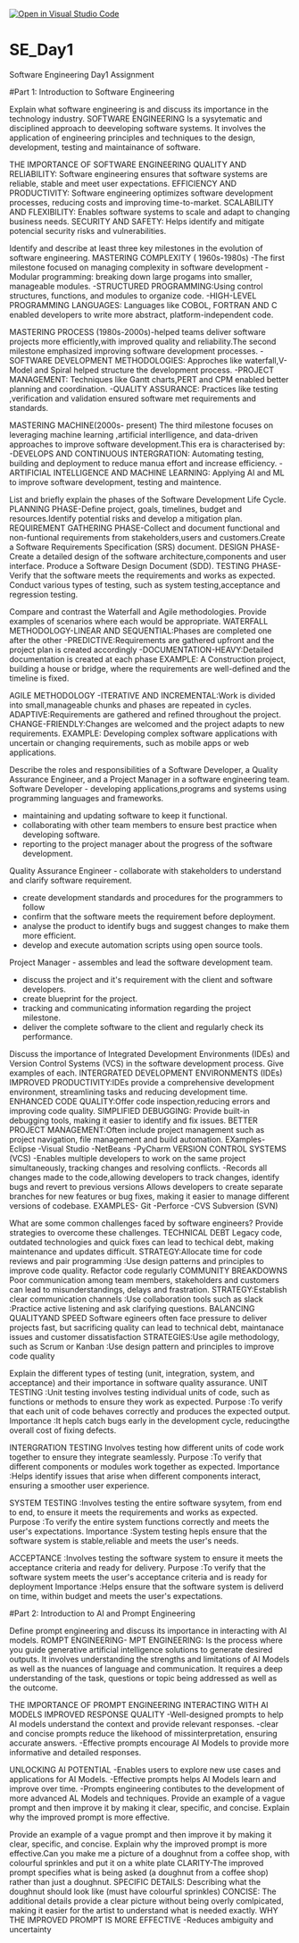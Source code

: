 [![Open in Visual Studio Code](https://classroom.github.com/assets/open-in-vscode-2e0aaae1b6195c2367325f4f02e2d04e9abb55f0b24a779b69b11b9e10269abc.svg)](https://classroom.github.com/online_ide?assignment_repo_id=18405587&assignment_repo_type=AssignmentRepo)
# SE_Day1
Software Engineering Day1 Assignment

#Part 1: Introduction to Software Engineering

Explain what software engineering is and discuss its importance in the technology industry.
SOFTWARE ENGINEERING 
Is a sysytematic and disciplined approach to deeveloping software systems. It involves the application of engineering principles and techniques to the design, development, testing and maintainance of software.

THE IMPORTANCE OF SOFTWARE ENGINEERING
QUALITY AND RELIABILITY: Software engineering ensures that software systems are reliable, stable and meet user expectations.
EFFICIENCY AND PRODUCTIVITY: Software engineering optimizes software development processes, reducing costs and improving time-to-market.
SCALABILITY AND FLEXIBILITY: Enables software systems to scale and adapt to changing business needs.
SECURITY AND SAFETY: Helps identify and mitigate potencial security risks and vulnerabilities.

Identify and describe at least three key milestones in the evolution of software engineering.
MASTERING COMPLEXITY ( 1960s-1980s) -The first milestone focused on managing complexity in software development
-Modular programming: breaking down large progams into smaller, manageable modules.
-STRUCTURED PROGRAMMING:Using control structures, functions, and modules to organize code.
-HIGH-LEVEL PROGRAMMING LANGUAGES: Languages like COBOL, FORTRAN AND C enabled developers to write more abstract, platform-independent code.

MASTERING PROCESS (1980s-2000s)-helped teams deliver software projects more efficiently,with improved quality and reliability.The second milestone emphasized improving software development processes.
-SOFTWARE DEVELOPMENT METHODOLOGIES: Approches like waterfall,V-Model and Spiral helped structure the development process.
-PROJECT MANAGEMENT: Techniques like Gantt charts,PERT and CPM enabled better planning and coordination.
-QUALITY ASSURANCE: Practices like testing ,verification and validation ensured software met requirements and standards.

MASTERING MACHINE(2000s- present)
The third milestone focuses on leveraging machine learning ,artificial interlligence, and data-driven approaches to improve software development.This era is characterised by:
-DEVELOPS AND CONTINUOUS INTERGRATION: Automating testing, building and deployment to reduce manua effort and increase efficiency.
-ARTIFICIAL INTELLIGENCE AND MACHINE LEARNING: Applying AI and ML to improve software development, testing and maintence.

List and briefly explain the phases of the Software Development Life Cycle.
PLANNING PHASE-Define project, goals, timelines, budget and resources.Identify potential risks and develop a mitigation plan.
REQUIREMENT GATHERING PHASE-Collect and document functional and non-funtional requirements from stakeholders,users and customers.Create a Software Requirements Specification (SRS) document.
DESIGN PHASE-Create a detailed design of the software architecture,components and user interface. Produce a Software Design Document (SDD).
TESTING PHASE-Verify that the software meets the requirements and works as expected. Conduct various types of testing, such as system testing,acceptance and regression testing.


Compare and contrast the Waterfall and Agile methodologies. Provide examples of scenarios where each would be appropriate.
WATERFALL METHODOLOGY-LINEAR AND SEQUENTIAL:Phases are completed one after the other
-PREDICTIVE:Requirements are gathered upfront and the project plan is created accordingly
-DOCUMENTATION-HEAVY:Detailed documentation is created at each phase
EXAMPLE: A Construction project, building a house or bridge, where the requirements are well-defined and the timeline is fixed.

AGILE METHODOLOGY -ITERATIVE AND INCREMENTAL:Work is divided into small,manageable chunks and phases are repeated in cycles.
ADAPTIVE:Requirements are gathered and refined throughout the project.
CHANGE-FRIENDLY:Changes are welcomed and the project adapts to new requirements.
EXAMPLE: Developing complex software applications with uncertain or changing requirements, such as mobile apps or web applications.

Describe the roles and responsibilities of a Software Developer, a Quality Assurance Engineer, and a Project Manager in a software engineering team.
Software Developer - developing applications,programs and systems using programming languages and frameworks.
 - maintaining and updating software to keep it functional. 
- collaborating with other team members to ensure best practice when developing software.
 - reporting to the project manager about the progress of the software development.
   
Quality Assurance Engineer - collaborate with stakeholders to understand and clarify software requirement.
 - create development standards and procedures for the programmers to follow
 - confirm that the software meets the requirement before deployment. 
- analyse the product to identify bugs and suggest changes to make them more efficient. 
- develop and execute automation scripts using open source tools.
  
Project Manager - assembles and lead the software development team.
 - discuss the project and it's requirement with the client and software developers.
 - create blueprint for the project.
 - tracking and communicating information regarding the project milestone.
 - deliver the complete software to the client and regularly check its performance.
   
Discuss the importance of Integrated Development Environments (IDEs) and Version Control Systems (VCS) in the software development process. Give examples of each.
INTERGRATED DEVELOPMENT ENVIRONMENTS (IDEs)
IMPROVED PRODUCTIVITY:IDEs provide a comprehensive development environment, streamlining tasks and reducing development time.
ENHANCED CODE QUALITY:Offer code inspection,reducing errors and improving code quality.
SIMPLIFIED DEBUGGING: Provide built-in debugging tools, making it easier to identify and fix issues.
BETTER PROJECT MANAGEMENT:Often include project management such as project navigation, file management  and build automation. 
EXamples-Eclipse
        -Visual Studio
        -NetBeans 
        -PyCharm
VERSION CONTROL SYSTEMS (VCS)
-Enables multiple developers to work on the same project simultaneously, tracking changes and resolving conflicts.
-Records all changes made to the code,allowing developers to track changes, identify bugs and revert to previous versions
Allows developers to create separate branches for new features or bug fixes, making it easier to manage different versions of codebase.
EXAMPLES- Git
        -Perforce
        -CVS
        Subversion (SVN)

What are some common challenges faced by software engineers? Provide strategies to overcome these challenges.
TECHNICAL DEBT
Legacy code, outdated technologies and quick fixes can lead to techical debt, making maintenance and updates difficult.
STRATEGY:Allocate time for code reviews and pair programming
        :Use design patterns and principles to improve code quality.
        Refactor code regularly
COMMUNITY BREAKDOWNS
Poor communication among team members, stakeholders and customers can lead to misunderstandings, delays and frastration.
STRATEGY:Establish clear communication channels
        :Use collaboration tools such as slack
        :Practice active listening and ask clarifying questions.
BALANCING QUALITYAND SPEED
Software egineers often face pressure to deliver projects fast, but sacrificing quality can lead to technical debt, maintanace issues and customer dissatisfaction
STRATEGIES:Use agile methodology, such as Scrum or Kanban
          :Use design pattern and principles to improve code quality


Explain the different types of testing (unit, integration, system, and acceptance) and their importance in software quality assurance.
UNIT TESTING
:Unit testing involves testing individual units of code, such as functions or methods to ensure they work as expected.
Purpose
:To verify that each unit of code behaves correctly and produces the expected output.
Importance
:It hepls catch bugs early in the development cycle, reducingthe overall cost of fixing defects.

INTERGRATION TESTING
Involves testing how different units of code work together to ensure they integrate seamlessly.
Purpose
:To verify that different components or modules work together as expected.
Importance
:Helps identify issues that arise when different components interact, ensuring a smoother user experience.

SYSTEM TESTING
:Involves testing the entire software sysytem, from end to end, to ensure it meets the requirements and works as expected.
Purpose
:To verify the entire system functions correctly and meets the user's expectations.
Importance
:System testing hepls ensure that the software system is stable,reliable and meets the user's needs.

ACCEPTANCE
:Involves testing the software system to ensure it meets the acceptance criteria and ready for delivery.
Purpose
:To verify that the software system meets the user's acceptance criteria and is ready for deployment
Importance
:Helps ensure that the software system is deliverd on time, within budget and meets the user's expectations.

#Part 2: Introduction to AI and Prompt Engineering


Define prompt engineering and discuss its importance in interacting with AI models.
ROMPT ENGINEERING- MPT ENGINEERING: Is the process where you guide generative artificial intelligence solutions to generate desired outputs. It involves understanding the strengths and limitations of AI Models as well as the nuances of language and communication. It requires a deep understanding of the task, questions or topic being addressed as well as the outcome.

THE IMPORTANCE OF PROMPT ENGINEERING INTERACTING WITH AI MODELS
IMPROVED RESPONSE QUALITY
-Well-designed prompts to help AI models understand the context and provide relevant responses.
-clear and concise prompts reduce the likehood of missinterpretation, ensuring accurate answers.
-Effective prompts encourage AI Models to provide more informative and detailed responses.

UNLOCKING AI POTENTIAL
-Enables users to explore new use cases and applications for AI Models.
-Effective prompts helps AI Models learn and improve over time.
-Prompts engineering contibutes to the development of more advanced AL Models and techniques.
Provide an example of a vague prompt and then improve it by making it clear, specific, and concise. Explain why the improved prompt is more effective.

Provide an example of a vague prompt and then improve it by making it clear, specific, and concise. Explain why the improved prompt is more effective.Can you make me a picture of a doughnut from a coffee shop, with colourful sprinkles and put it on a white plate
CLARITY-The improved prompt specifies what is being asked (a doughnut from a coffee shop) rather than just a doughnut.
SPECIFIC DETAILS: Describing what the doughnut should look like (must have colourful sprinkles)
CONCISE: The additional details provide a clear picture without being overly comlpicated, making it easier for the artist to understand what is needed exactly.
WHY THE IMPROVED PROMPT IS MORE EFFECTIVE
-Reduces ambiguity and uncertainty 

